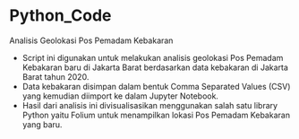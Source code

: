 # Python_Code
Analisis Geolokasi Pos Pemadam Kebakaran

- Script ini digunakan untuk melakukan analisis geolokasi Pos Pemadam Kebakaran baru di Jakarta Barat berdasarkan data kebakaran di Jakarta Barat tahun 2020.
- Data kebakaran disimpan dalam bentuk Comma Separated Values (CSV) yang kemudian diimport ke dalam Jupyter Notebook.
- Hasil dari analisis ini divisualisasikan menggunakan salah satu library Python yaitu Folium untuk menampilkan lokasi Pos Pemadam Kebakaran yang baru.
